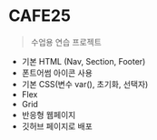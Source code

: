 # CAFE25
>수업용 연습 프로젝트

+ 기본 HTML (Nav, Section, Footer)
+ 폰트어썸 아이콘 사용
+ 기본 CSS(변수 var(), 초기화, 선택자)
+ Flex
+ Grid
+ 반응형 웹페이지
+ 깃허브 페이지로 배포
